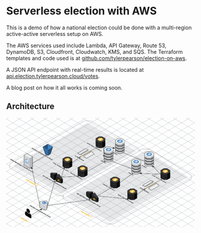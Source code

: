 # Serverless election with AWS

This is a demo of how a national election could be done with a multi-region active-active serverless setup on AWS.

The AWS services used include Lambda, API Gateway, Route 53, DynamoDB, S3, Cloudfront, Cloudwatch, KMS, and SQS. The Terraform templates and code used is at [github.com/tylerpearson/election-on-aws](https://github.com/tylerpearson/election-on-aws).

A JSON API endpoint with real-time results is located at [api.election.tylerpearson.cloud/votes](https://api.election.tylerpearson.cloud/votes).

A blog post on how it all works is coming soon.

## Architecture

![Diagram](diagram.png?raw=true "Architecture")
